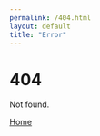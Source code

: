 ```yaml
---
permalink: /404.html
layout: default
title: "Error"
---
```


# 404

Not found.

<a href="/" class="button">Home</a>
